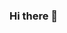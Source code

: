 ### Hi there 👋

<!--
**Delabeneta/Delabeneta** is a ✨ _special_ ✨ repository because its `README.md` (this file) appears on your GitHub profile.

Here are some ideas to get you started:

- 🧑‍🎓 Information System at Universidade Federal do Estado do Rio de Janeiro
- 🌱 I’m currently learning Python and C
- ⚡ Fun fact: I'm youth group leader
--> 
